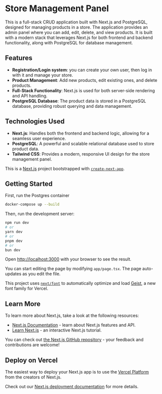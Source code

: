 # Store Management Panel

This is a full-stack CRUD application built with Next.js and PostgreSQL, designed for managing products in a store. The application provides an admin panel where you can add, edit, delete, and view products. It is built with a modern stack that leverages Next.js for both frontend and backend functionality, along with PostgreSQL for database management.

## Features

- **Registration/Login system**: you can create your own user, then log in with it and manage your store. 
- **Product Management**: Add new products, edit existing ones, and delete products.
- **Full-Stack Functionality**: Next.js is used for both server-side rendering and API handling.
- **PostgreSQL Database**: The product data is stored in a PostgreSQL database, providing robust querying and data management.

## Technologies Used

- **Next.js**: Handles both the frontend and backend logic, allowing for a seamless user experience.
- **PostgreSQL**: A powerful and scalable relational database used to store product data.
- **Tailwind CSS**: Provides a modern, responsive UI design for the store management panel.

This is a [Next.js](https://nextjs.org) project bootstrapped with [`create-next-app`](https://nextjs.org/docs/app/api-reference/cli/create-next-app).

## Getting Started

First, run the Postgres container

````bash
docker-compose up --build
````

Then, run the development server:

```bash
npm run dev
# or
yarn dev
# or
pnpm dev
# or
bun dev
````

Open [http://localhost:3000](http://localhost:3000) with your browser to see the result.

You can start editing the page by modifying `app/page.tsx`. The page auto-updates as you edit the file.

This project uses [`next/font`](https://nextjs.org/docs/app/building-your-application/optimizing/fonts) to automatically optimize and load [Geist](https://vercel.com/font), a new font family for Vercel.

## Learn More

To learn more about Next.js, take a look at the following resources:

- [Next.js Documentation](https://nextjs.org/docs) - learn about Next.js features and API.
- [Learn Next.js](https://nextjs.org/learn) - an interactive Next.js tutorial.

You can check out [the Next.js GitHub repository](https://github.com/vercel/next.js) - your feedback and contributions are welcome!

## Deploy on Vercel

The easiest way to deploy your Next.js app is to use the [Vercel Platform](https://vercel.com/new?utm_medium=default-template&filter=next.js&utm_source=create-next-app&utm_campaign=create-next-app-readme) from the creators of Next.js.

Check out our [Next.js deployment documentation](https://nextjs.org/docs/app/building-your-application/deploying) for more details.
